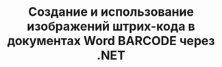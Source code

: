 ---
############################# Static ############################
layout: "auto-gen-gist"
draft: false
path: "ru/assembly/net///barcode/"
otherformats: DOC DOCX DOCM DOT DOTM RTF ODT OTT 

############################# Head ############################
head_title: "Создание и редактирование штрих-кодов в текстовых документах с помощью C#, ASP.NET"
head_description: "API GroupDocs.Assembly .NET позволяет разработчикам создавать, вставлять и изменять изображения штрих-кодов внутри документов Word (DOC, DOCX, DOCM, DOT, DOTX, RTF и ODT)."

############################# Header ############################
title: "Создание и использование изображений штрих-кода в документах Word BARCODE через .NET"
description: "Используя GroupDocs.Assembly .NET API, программисты могут динамически создавать и управлять изображениями штрих-кода в документах Word BARCODE в C#, ASP.NET и других приложениях .NET."

######################### Download Button #######################
button:
    enable: true

############################# About ############################
about:
    enable: true
    title: "Как создавать и вставлять штрих-коды в текстовые документы?"
    content: |
      Эта страница поможет пользователям понять и узнать, как динамически генерировать и вставлять изображения штрих-кода в свои документы и сообщения электронной почты в C#, ASP.NET и других приложениях, связанных с .NET. GroupDocs.Assembly .NET — это очень мощный API, который дает пользователям возможность автоматизировать и создавать отчеты во многих основных форматах файлов внутри своих собственных приложений .NET без каких-либо внешних зависимостей. Он поддерживает некоторые очень распространенные форматы файлов, такие как PDF, HTML, электронная почта Outlook, Microsoft Office Word, листы Excel, презентации и слайды PowerPoint. Он полностью поддерживает некоторые распространенные линейные и двумерные символы штрих-кода. Пользователи также могут легко настроить размер изображения штрих-кода, передний и задний цвета, шрифт и размещение текста штрих-кода, установить разрешение изображения штрих-кода и многое другое. Он также поддерживает создание пользовательских документов из шаблонов и полученных данных из различных источников, таких как базы данных, XML, JSON, OData, объекты и многое другое.

############################# content ############################
steps:
    enable: true
    block:
    - title_left: "Как создавать штрих-коды в документах BARCODE"
      content_left: |
       В следующем примере кода .NET показано, как легко пользователи могут динамически создавать и добавлять изображения штрих-кода в свои собственные документы Microsoft Word BARCODE, написав всего пару строк кода.  

      title_right: "Используйте изображения штрих-кода в файле BARCODE через .NET"
      content_right: |
        * Создайте экземпляр [DocumentAssembler](https://apireference.groupdocs.com/assembly/net/groupdocs.assembly/documentassembler) 
        * Вызовите метод [AssembleDocument](https://apireference.groupdocs.com/assembly/net/groupdocs.assembly.documentassembler/assembledocument/methods/1) со следующими параметрами.
           * Поток для чтения шаблона документа.
           * Поток для записи результирующего документа.
           * Дополнительные возможности загрузки и сохранения документа.
           * Информация об объектах источника данных.
     
      gisthash: "50bb52b8877a109c9478bcd092a7ff4f"
      gistfile: "generate_barcodes_in_word_documents.cs"

    - title_left: "Системные Требования"
      content_left: |
        API GroupDocs.Assembly .NET поддерживаются на всех основных платформах и операционных системах. Полное руководство по системным требованиям можно найти на странице [системные требования](https://docs.groupdocs.com/assembly/net/system-requirements/). Перед выполнением приведенного ниже кода убедитесь, что на вашем компьютере установлены следующие предварительные компоненты. система:
         * Операционные системы: Microsoft Windows, Linux, MacOS
         * Среда разработки: Visual Studio, Xamarin, MonoDevelop и т. д.
         * Фреймворки: .NET Framework, .NET Standard, .NET Core, Mono
         * Получите последнюю версию API GroupDocs.Assembly .NET из [NuGet](https://www.nuget.org/packages/GroupDocs.Assembly/)
        
      title_right: "Зачем использовать GroupDocs.Assembly"
      content_right: |
         * Разрешить пользователям создавать собственные документы из шаблонов.
         * Для создания и автоматизации документов не требуется дополнительное программное обеспечение
         * Возможность создания выходного документа на основе источника данных
         * Динамически вставлять содержимое документа в отчет
         * Динамически прикрепляйте вложения электронной почты и вставляйте гиперссылки в отчеты.
         * Автоматическое удаление пустых абзацев
         * Полная поддержка нескольких форматов данных
         * Поддержка динамических вложений электронной почты

demos:
    enable: true

more_formats:
    enable: true


back_to_top:
    enable: true
---